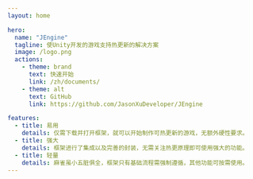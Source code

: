 ```yaml
---
layout: home

hero:
  name: "JEngine"
  tagline: 使Unity开发的游戏支持热更新的解决方案
  image: /logo.png
  actions:
    - theme: brand
      text: 快速开始
      link: /zh/documents/
    - theme: alt
      text: GitHub
      link: https://github.com/JasonXuDeveloper/JEngine

features:
  - title: 易用
    details: 仅需下载并打开框架，就可以开始制作可热更新的游戏，无额外硬性要求。
  - title: 强大
    details: 框架进行了集成以及完善的封装，无需关注热更原理即可使用强大的功能。
  - title: 轻量
    details: 麻雀虽小五脏俱全，框架只有基础流程需强制遵循，其他功能可按需使用。
---
```

